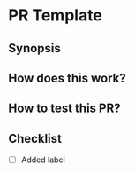 # PR Template

## Synopsis

## How does this work?

## How to test this PR?

## Checklist

- [ ] Added label
